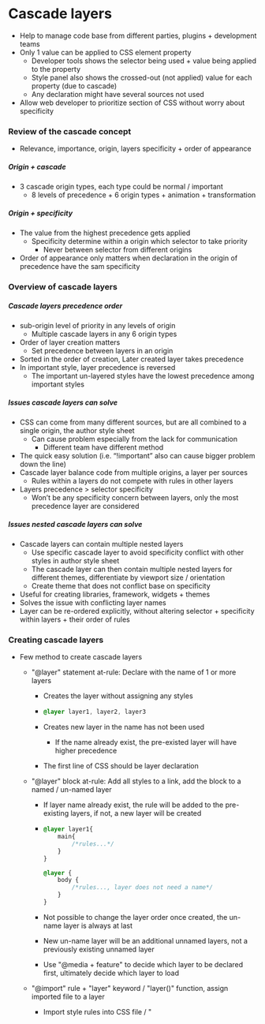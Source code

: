 # Cascade layers

- Help to manage code base from different parties, plugins + development teams
- Only 1 value can be applied to CSS element property
  - Developer tools shows the selector being used + value being applied to the property
  - Style panel also shows the crossed-out (not applied) value for each property (due to cascade)
  - Any declaration might have several sources not used
- Allow web developer to prioritize section of CSS without worry about specificity

### Review of the cascade concept
- Relevance, importance, origin, layers specificity + order of appearance

##### Origin + cascade

- 3 cascade origin types, each type could be normal / important
	- 8 levels of precedence + 6 origin types + animation + transformation

##### Origin + specificity

- The value from the highest precedence gets applied
	- Specificity determine within a origin which selector to take priority
		- Never between selector from different origins
- Order of appearance only matters when declaration in the origin of precedence have the sam specificity

### Overview of cascade layers

##### Cascade layers precedence order

- sub-origin level of priority in any levels of origin
	- Multiple cascade layers in any 6 origin types
- Order of layer creation matters
	- Set precedence between layers in an origin
- Sorted in the order of creation, Later created layer takes precedence
- In important style, layer precedence is reversed
	- The important un-layered styles have the lowest precedence among important styles

##### Issues cascade layers can solve

- CSS can come from many different sources, but are all combined to a single origin, the author style sheet
	- Can cause problem especially from the lack for communication
		- Different team have different method
- The quick easy solution (i.e. “!important” also can cause bigger problem down the line)
- Cascade layer balance code from multiple origins, a layer per sources
	- Rules within a layers do not compete with rules in other layers
- Layers precedence > selector specificity
	- Won’t be any specificity concern between layers, only the most precedence layer are considered

##### Issues nested cascade layers can solve

- Cascade layers can contain multiple nested layers
	- Use specific cascade layer to avoid specificity conflict with other styles in author style sheet
	- The cascade layer can then contain multiple nested layers for different themes, differentiate by viewport size / orientation
	- Create theme that does not conflict base on specificity
- Useful for creating libraries, framework, widgets + themes
- Solves the issue with conflicting layer names
- Layer can be re-ordered explicitly, without altering selector + specificity within layers + their order of rules

### Creating cascade layers

- Few method to create cascade layers

  - "@layer" statement at-rule: Declare with the name of 1 or more layers

    - Creates the layer without assigning any styles

    - ```css
      @layer layer1, layer2, layer3
      ```

    - Creates new layer in the name has not been used

      - If the name already exist, the pre-existed layer will have higher precedence

    - The first line of CSS should be layer declaration

  - "@layer" block at-rule: Add all styles to a link, add the block to a named / un-named layer

    - If layer name already exist, the rule will be added to the pre-existing layers, if not, a new layer will be created

    - ```css
      @layer layer1{
          main{
              /*rules...*/
          }
      }
      
      @layer {
          body {
              /*rules..., layer does not need a name*/
          }
      }
      ```

    - Not possible to change the layer order once created, the un-name layer is always at last

    - New un-name layer will be an additional unnamed layers, not a previously existing unnamed layer

    - Use "@media + feature" to decide which layer to be declared first, ultimately decide which layer to load

  - "@import" rule + "layer" keyword / "layer()" function, assign imported file to a layer

    - Import style rules into CSS file / "<style>" block
    - Import statement must be at the top of the document, but can be after the layer declaration
      - Can import to named, nested named + un-named layers
        - Use the "layer" keyword to determine which layer to set the imported stylesheet to
    - Each layer support multiple files
    - Can create + import layer base on media + feature queries

- If name of the layer not specified, styles will be categorized into unlayered styles

  - Cannot be referenced in any way

### Overview of nested cascade layers

- Layer within named + un-named layers
  - Layers imported into other layers

##### Advantages of nesting layers

- Avoid conflict between external + internal style sheets

##### Creating nested cascade layers

- Can be created with the same method as regular cascade layers
  - If imported CSS has layers, it automatically becomes nested layers

### Determining the precedence based on the order of layers

- Order of layer = layer precedence
- Cascade order of layer = origin layer type + importance

##### Precedence order of regular cascade layers

- In normal styles, layer precedence is in increment order (the later ones are more important), un-named layer take highest precedence
- In important styles, layer precedence is in decrement order (the earlier ones are more important), un-named layer takes lowest precedence
- In-line style takes more precedence than cascade layers (normal + important)

##### Precedence order of nested cascade layers

- Similar to precedence order of regular cascade layers
  - Non-nested styles have precedence over nested styles
- In important styles, layer styles take precedence over un-layered styles